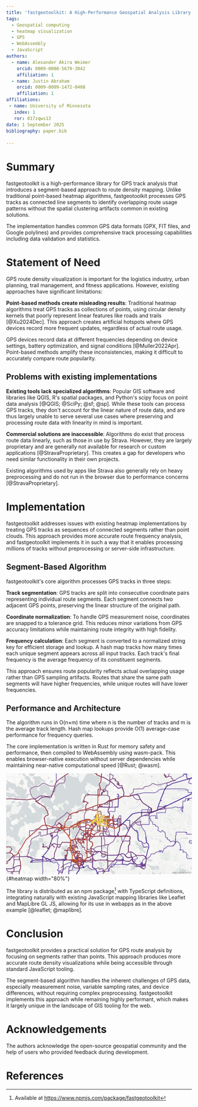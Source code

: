 ```yaml
---
title: 'fastgeotoolkit: A High-Performance Geospatial Analysis Library and Segment-Based Route Density Mapping Implementation'
tags:
  - Geospatial computing
  - heatmap visualization
  - GPS
  - WebAssembly
  - JavaScript
authors:
  - name: Alexander Akira Weimer
    orcid: 0009-0008-5679-3042
    affiliation: 1
  - name: Justin Abraham
    orcid: 0009-0009-1472-0408
    affiliation: 1
affiliations:
 - name: University of Minnesota
   index: 1
   ror: 017zqws13
date: 1 September 2025
bibliography: paper.bib

---
```


# Summary

fastgeotoolkit is a high-performance library for GPS track analysis that introduces a segment-based approach to route density mapping. Unlike traditional point-based heatmap algorithms, fastgeotoolkit processes GPS tracks as connected line segments to identify overlapping route usage patterns without the spatial clustering artifacts common in existing solutions.

The implementation handles common GPS data formats (GPX, FIT files, and Google polylines) and provides comprehensive track processing capabilities including data validation and statistics.

# Statement of Need

GPS route density visualization is important for the logistics industry, urban planning, trail management, and fitness applications. However, existing approaches have significant limitations:

**Point-based methods create misleading results**: Traditional heatmap algorithms treat GPS tracks as collections of points, using circular density kernels that poorly represent linear features like roads and trails [@Xu2024Dec]. This approach creates artificial hotspots where GPS devices record more frequent updates, regardless of actual route usage.

GPS devices record data at different frequencies depending on device settings, battery optimization, and signal conditions [@Muller2022Apr]. Point-based methods amplify these inconsistencies, making it difficult to accurately compare route popularity.

## Problems with existing implementations

**Existing tools lack specialized algorithms**: Popular GIS software and libraries like QGIS, R's spatial packages, and Python's scipy focus on point data analysis [@QGIS; @SciPy; @sf; @sp]. While these tools can process GPS tracks, they don't account for the linear nature of route data, and are thus largely unable to serve several use cases where preserving and processing route data with linearity in mind is important.

**Commercial solutions are inaccessible**: Algorithms do exist that process route data linearly, such as those in use by Strava. However, they are largely proprietary and are generally not available for research or custom applications [@StravaProprietary]. This creates a gap for developers who need similar functionality in their own projects.

Existing algorithms used by apps like Strava also generally rely on heavy preprocessing and do not run in the browser due to performance concerns [@StravaProprietary].








# Implementation

fastgeotoolkit addresses issues with existing heatmap implementations by treating GPS tracks as sequences of connected segments rather than point clouds. This approach provides more accurate route frequency analysis, and fastgeotoolkit implements it in such a way that it enables processing millions of tracks without preprocessing or server-side infrastructure.


## Segment-Based Algorithm

fastgeotoolkit's core algorithm processes GPS tracks in three steps:

**Track segmentation**: GPS tracks are split into consecutive coordinate pairs representing individual route segments. Each segment connects two adjacent GPS points, preserving the linear structure of the original path.

**Coordinate normalization**: To handle GPS measurement noise, coordinates are snapped to a tolerance grid. This reduces minor variations from GPS accuracy limitations while maintaining route integrity with high fidelity.

**Frequency calculation**: Each segment is converted to a normalized string key for efficient storage and lookup. A hash map tracks how many times each unique segment appears across all input tracks. Each track's final frequency is the average frequency of its constituent segments.

This approach ensures route popularity reflects actual overlapping usage rather than GPS sampling artifacts. Routes that share the same path segments will have higher frequencies, while unique routes will have lower frequencies.

## Performance and Architecture

The algorithm runs in O(n×m) time where n is the number of tracks and m is the average track length. Hash map lookups provide O(1) average-case performance for frequency queries.

The core implementation is written in Rust for memory safety and performance, then compiled to WebAssembly using wasm-pack. This enables browser-native execution without server dependencies while maintaining near-native computational speed [@Rust; @wasm].

![Example heatmap produced using fastgeotoolkit and MapLibre GL JS.](heatmap.png){#heatmap width="80%"}

The library is distributed as an npm package[^1] with TypeScript definitions, integrating naturally with existing JavaScript mapping libraries like Leaflet and MapLibre GL JS, allowing for its use in webapps as in the above example [@leaflet; @maplibre].



# Conclusion

fastgeotoolkit provides a practical solution for GPS route analysis by focusing on segments rather than points. This approach produces more accurate route density visualizations while being accessible through standard JavaScript tooling.

The segment-based algorithm handles the inherent challenges of GPS data, especially measurement noise, variable sampling rates, and device differences, without requiring complex preprocessing. fastgeotoolkit implements this approach while remaining highly performant, which makes it largely unique in the landscape of GIS tooling for the web.


# Acknowledgements

The authors acknowledge the open-source geospatial community and the help of users who provided feedback during development.

# References

[^1]: Available at https://www.npmjs.com/package/fastgeotoolkit